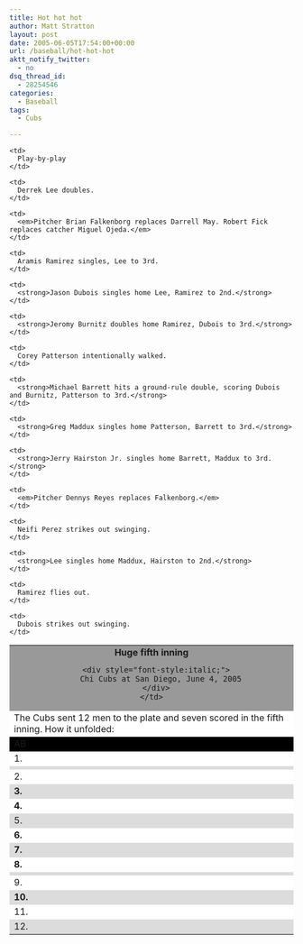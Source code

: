 ```yaml
---
title: Hot hot hot
author: Matt Stratton
layout: post
date: 2005-06-05T17:54:00+00:00
url: /baseball/hot-hot-hot
aktt_notify_twitter:
  - no
dsq_thread_id:
  - 28254546
categories:
  - Baseball
tags:
  - Cubs

---
```

<table border="0" cellspacing="1" cellpadding="3" width="255" bgcolor="#999999">
  <tr>
    <td colspan="2" align="middle">
      <div style="font-weight:bold;">
        Huge fifth inning
      </div>
      
      <div style="font-style:italic;">
        Chi Cubs at San Diego, June 4, 2005
      </div>
    </td>
  </tr>
  
  <tr bgcolor="#ffffff">
    <td colspan="2">
      The Cubs sent 12 men to the plate and seven scored in the fifth inning. How it unfolded:
    </td>
  </tr>
  
  <tr bgcolor="#000000">
    <td>
      AB
    </td>
    
    <td>
      Play-by-play
    </td>
  </tr>
  
  <tr bgcolor="#ffffff">
    <td>
      1.
    </td>
    
    <td>
      Derrek Lee doubles.
    </td>
  </tr>
  
  <tr bgcolor="#dcdcdc">
    <td>
    </td>
    
    <td>
      <em>Pitcher Brian Falkenborg replaces Darrell May. Robert Fick replaces catcher Miguel Ojeda.</em>
    </td>
  </tr>
  
  <tr bgcolor="#ffffff">
    <td>
      2.
    </td>
    
    <td>
      Aramis Ramirez singles, Lee to 3rd.
    </td>
  </tr>
  
  <tr bgcolor="#dcdcdc">
    <td>
      <strong>3.</strong>
    </td>
    
    <td>
      <strong>Jason Dubois singles home Lee, Ramirez to 2nd.</strong>
    </td>
  </tr>
  
  <tr bgcolor="#ffffff">
    <td>
      <strong>4.</strong>
    </td>
    
    <td>
      <strong>Jeromy Burnitz doubles home Ramirez, Dubois to 3rd.</strong>
    </td>
  </tr>
  
  <tr bgcolor="#dcdcdc">
    <td>
      5.
    </td>
    
    <td>
      Corey Patterson intentionally walked.
    </td>
  </tr>
  
  <tr bgcolor="#ffffff">
    <td>
      <strong>6.</strong>
    </td>
    
    <td>
      <strong>Michael Barrett hits a ground-rule double, scoring Dubois and Burnitz, Patterson to 3rd.</strong>
    </td>
  </tr>
  
  <tr bgcolor="#dcdcdc">
    <td>
      <strong>7.</strong>
    </td>
    
    <td>
      <strong>Greg Maddux singles home Patterson, Barrett to 3rd.</strong>
    </td>
  </tr>
  
  <tr bgcolor="#ffffff">
    <td>
      <strong>8.</strong>
    </td>
    
    <td>
      <strong>Jerry Hairston Jr. singles home Barrett, Maddux to 3rd.</strong>
    </td>
  </tr>
  
  <tr bgcolor="#dcdcdc">
    <td>
    </td>
    
    <td>
      <em>Pitcher Dennys Reyes replaces Falkenborg.</em>
    </td>
  </tr>
  
  <tr bgcolor="#ffffff">
    <td>
      9.
    </td>
    
    <td>
      Neifi Perez strikes out swinging.
    </td>
  </tr>
  
  <tr bgcolor="#dcdcdc">
    <td>
      <strong>10.</strong>
    </td>
    
    <td>
      <strong>Lee singles home Maddux, Hairston to 2nd.</strong>
    </td>
  </tr>
  
  <tr bgcolor="#ffffff">
    <td>
      11.
    </td>
    
    <td>
      Ramirez flies out.
    </td>
  </tr>
  
  <tr bgcolor="#dcdcdc">
    <td>
      12.
    </td>
    
    <td>
      Dubois strikes out swinging.
    </td>
  </tr>
</table>